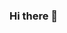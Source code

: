 ### Hi there 👋

<!--
**coder-fanjun/coder-fanjun** is a ✨ _special_ ✨ repository because its `README.md` (this file) appears on your GitHub profile.
简单介绍一下我自己吧

广东佛山人，现在在盐步三中上学，初一三班的

一个不太专业的coder

称号：

盐步三中第一个因危害学校电脑安全被请喝茶的

盐步三中第一个用cmd脚本吧一个电脑室淦废的

盐步三中初一三班经典失败人士

盐步三中初一三班第一任数学课代表

盐步三中初一三班唯一一个有GitHub的

盐步三中初一三班c++最nb者

盐步三中104宿舍深夜摇床王

盐步三中初一三班著名的恋爱失败人士

---------黑料够多了---------

欢迎加入团队：C-H-coder-team

qq：1530541242

wechat：gblc2020
